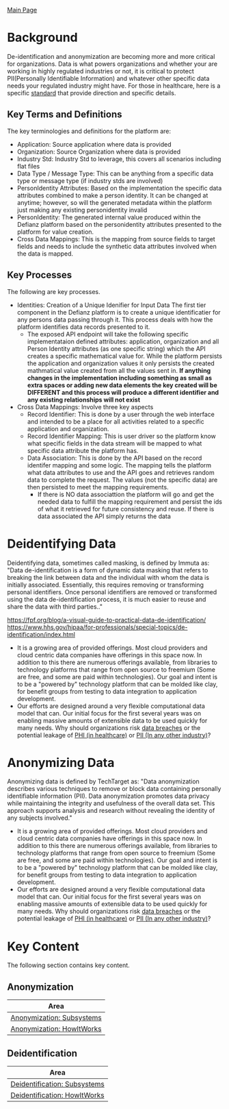 <a href="../README.md" target="_blank">Main Page</a>

# Background
De-identification and anonymization are becoming more and more critical for organizations. Data is what powers organizations and 
whether your are working in highly regulated industries or not, it is critical to protect PII(Personally Identifiable Information) and
whatever other specific data needs your regulated industry might have. For those in healthcare, here is a specific 
[standard](https://www.hhs.gov/hipaa/for-professionals/privacy/special-topics/de-identification/index.html) that
provide direction and specific details.

## Key Terms and Definitions
The key terminologies and definitions for the platform are:

- Application: Source application where data is provided 
- Organization: Source Organization where data is provided
- Industry Std: Industry Std to leverage, this covers all scenarios including flat files
- Data Type / Message Type: This can be anything from a specific data type or message type (if industry stds are involved)
- PersonIdentity Attributes: Based on the implementation the specific data attributes combined to make a person identity. 
It can be changed at anytime; however, so will the generated metadata within the platform just making any existing personidentity invalid
- PersonIdentity: The generated internal value produced within the Defianz platform based on the personidentity attributes 
presented to the platform for value creation.
- Cross Data Mappings: This is the mapping from source fields to target fields and needs to include the synthetic data attributes 
involved when the data is mapped.

## Key Processes
The following are key processes.

* Identities: Creation of a Unique Idenifier for Input Data
The first tier component in the Defianz platform is to create a unique identificatier for any persons data passing through it.
This process deals with how the platform identifies data records presented to it. 
  * The exposed API endpoint will take the following specific implementataion defined attributes: application, organization and 
  all Person Identity attributes (as one specific string) which the API creates a specific mathematical value for. While the 
  platform persists the application and organization values it only persists the created mathmatical value created from all
  the values sent in. 
  <b> If anything changes in the implementation including something as small as extra spaces or adding new data elements 
  the key created will be DIFFERENT and this process will produce a different identifier and any existing relationships will not
  exist </b>
* Cross Data Mappings: Involve three key aspects
  * Record Identifier: This is done by a user through the web interface and intended to be a place for all activities
  related to a specific application and organization.
  * Record Identifier Mapping: This is user driver so the platform know what specific fields in the data stream
  will be mapped to what specific data attribute the platform has.
  * Data Association: This is done by the API based on the record identifer mapping and some logic. The
    mapping tells the platform what data attributes to use and the API goes and retrieves random data to complete
    the request. The values (not the specific data) are then persisted to meet the mapping requirements.
    * If there is NO data associattion the platform will go and get the needed data to fulfill the mapping requirement 
    and persist the ids of what it retrieved for future consistency and reuse. If there is data associated the API simply 
    returns the data


# Deidentifying Data
Deidentifying data, sometimes called masking, is defined by Immuta as: "Data de-identification is a 
form of dynamic data masking that refers to breaking the link between data and the individual 
with whom the data is initially associated. Essentially, this requires removing or transforming 
personal identifiers. Once personal identifiers are removed or transformed using the data 
de-identification process, it is much easier to reuse and share the data with third parties.." 

https://fpf.org/blog/a-visual-guide-to-practical-data-de-identification/
https://www.hhs.gov/hipaa/for-professionals/special-topics/de-identification/index.html

* It is a growing area of provided offerings. Most cloud providers and cloud centric data companies have offerings in this space now. 
In addition to this there are numerous offerings available, from libraries to technology platforms that range from open source to freemium 
  (Some are free, and some are paid within technologies). Our goal and intent is to be a "powered by" technology platform that can be molded 
  like clay, for benefit groups from testing to data integration to application development.
* Our efforts are designed around a very flexible computational data model that can. Our initial focus for the first several years was on 
  enabling massive amounts of extensible data to be used quickly for many needs. Why should organizations risk <a href="https://www.breachlevelindex.com/" 
  target="_blank">data breaches</a> or the
  potential leakage of <a href="https://en.wikipedia.org/wiki/Protected_health_information" target="_blank">PHI (in healthcare)</a>
  or <a href="https://en.wikipedia.org/wiki/Personal_data" target="_blank">PII (In any other industry)</a>?

# Anonymizing Data
Anonymizing data is defined by TechTarget as: "Data anonymization describes various techniques 
to remove or block data containing personally identifiable information (PII). Data anonymization 
promotes data privacy while maintaining the integrity and usefulness of the overall data set.
This approach supports analysis and research without revealing the identity of any subjects involved." 

* It is a growing area of provided offerings. Most cloud providers and cloud centric data companies have offerings in this space now. 
In addition to this there are numerous offerings available, from libraries to technology platforms that range from open source to freemium 
  (Some are free, and some are paid within technologies). Our goal and intent is to be a "powered by" technology platform that can be molded 
  like clay, for benefit groups from testing to data integration to application development.
* Our efforts are designed around a very flexible computational data model that can. Our initial focus for the first several years was on 
  enabling massive amounts of extensible data to be used quickly for many needs. Why should organizations risk <a href="https://www.breachlevelindex.com/" 
  target="_blank">data breaches</a> or the
  potential leakage of <a href="https://en.wikipedia.org/wiki/Protected_health_information" target="_blank">PHI (in healthcare)</a>
  or <a href="https://en.wikipedia.org/wiki/Personal_data" target="_blank">PII (In any other industry)</a>?


# Key Content
The following section contains key content.

## Anonymization

| Area                                                             | 
|------------------------------------------------------------------|
| <a href="./TBD.md" target="_blank">Anonymization: Subsystems</a> |
| <a href="./TBD.md" target="_blank">Anonymization: HowItWorks</a> |

## Deidentification


| Area                                                                | 
|---------------------------------------------------------------------|
| <a href="./TBD.md" target="_blank">Deidentification: Subsystems</a> |
| <a href="./TBD.md" target="_blank">Deidentification: HowItWorks</a> |


